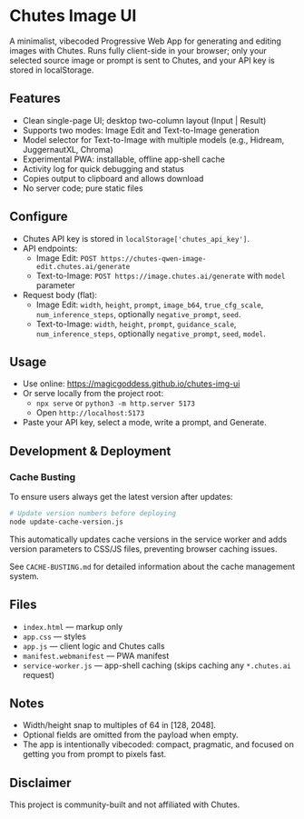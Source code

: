 # Chutes Image UI

A minimalist, vibecoded Progressive Web App for generating and editing images with Chutes. Runs fully client-side in your browser; only your selected source image or prompt is sent to Chutes, and your API key is stored in localStorage.

## Features
- Clean single-page UI; desktop two-column layout (Input | Result)
- Supports two modes: Image Edit and Text-to-Image generation
- Model selector for Text-to-Image with multiple models (e.g., Hidream, JuggernautXL, Chroma)
- Experimental PWA: installable, offline app-shell cache
- Activity log for quick debugging and status
- Copies output to clipboard and allows download
- No server code; pure static files

## Configure
- Chutes API key is stored in `localStorage['chutes_api_key']`.
- API endpoints:
  - Image Edit: `POST https://chutes-qwen-image-edit.chutes.ai/generate`
  - Text-to-Image: `POST https://image.chutes.ai/generate` with `model` parameter
- Request body (flat):
  - Image Edit: `width`, `height`, `prompt`, `image_b64`, `true_cfg_scale`, `num_inference_steps`, optionally `negative_prompt`, `seed`.
  - Text-to-Image: `width`, `height`, `prompt`, `guidance_scale`, `num_inference_steps`, optionally `negative_prompt`, `seed`, `model`.

## Usage
- Use online: https://magicgoddess.github.io/chutes-img-ui
- Or serve locally from the project root:
  - `npx serve` or `python3 -m http.server 5173`
  - Open `http://localhost:5173`
- Paste your API key, select a mode, write a prompt, and Generate.

## Development & Deployment

### Cache Busting
To ensure users always get the latest version after updates:

```bash
# Update version numbers before deploying
node update-cache-version.js
```

This automatically updates cache versions in the service worker and adds version parameters to CSS/JS files, preventing browser caching issues.

See `CACHE-BUSTING.md` for detailed information about the cache management system.

## Files
- `index.html` — markup only
- `app.css` — styles
- `app.js` — client logic and Chutes calls
- `manifest.webmanifest` — PWA manifest
- `service-worker.js` — app-shell caching (skips caching any `*.chutes.ai` request)

## Notes
- Width/height snap to multiples of 64 in [128, 2048].
- Optional fields are omitted from the payload when empty.
- The app is intentionally vibecoded: compact, pragmatic, and focused on getting you from prompt to pixels fast.

## Disclaimer
This project is community-built and not affiliated with Chutes.
